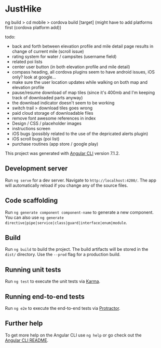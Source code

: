 # JustHike

ng build > cd mobile > cordova build [target] (might have to add platforms first (cordova platform add))

todo:

- back and forth between elevation profile and mile detail page results in change of current mile (scroll issue)
- rating system for water / campsites (username field)
- related poi lists
- center user button (in both elevation profile and mile detail)
- compass heading, all cordova plugins seem to have android issues, iOS only? look at google...
- make sure the user location updates while walking on both map and elevation profile
- pause/resume download of map tiles (since it's 400mb and I'm keeping track of downloaded parts anyway)
- the download indicator doesn't seem to be working
- switch trail > download tiles goes wrong
- paid cloud storage of downloadable files
- remove font awesome references in index
- Design / CSS / placeholder images
- instructions screen
- iOS bugs (possibly related to the use of the depricated alerts plugin)
- iOS scroll bugs (poi list)
- purchase routines (app store / google play)

This project was generated with [Angular CLI](https://github.com/angular/angular-cli) version 7.1.2.

## Development server

Run `ng serve` for a dev server. Navigate to `http://localhost:4200/`. The app will automatically reload if you change any of the source files.

## Code scaffolding

Run `ng generate component component-name` to generate a new component. You can also use `ng generate directive|pipe|service|class|guard|interface|enum|module`.

## Build

Run `ng build` to build the project. The build artifacts will be stored in the `dist/` directory. Use the `--prod` flag for a production build.

## Running unit tests

Run `ng test` to execute the unit tests via [Karma](https://karma-runner.github.io).

## Running end-to-end tests

Run `ng e2e` to execute the end-to-end tests via [Protractor](http://www.protractortest.org/).

## Further help

To get more help on the Angular CLI use `ng help` or go check out the [Angular CLI README](https://github.com/angular/angular-cli/blob/master/README.md).
